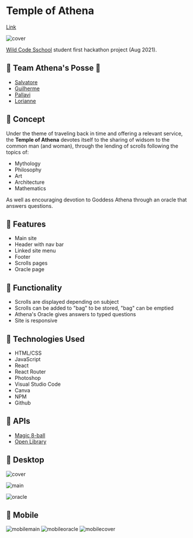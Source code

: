 # Temple of Athena

[Link](https://temple-of-athena.netlify.app/)

![cover](https://user-images.githubusercontent.com/78496780/128533716-57561d13-f513-4f07-bd04-30cdc8a21cd2.png)

[Wild Code Sschool](http://wildcodeschool.com) student first hackathon project (Aug 2021).

## 🌠 Team Athena's Posse 🌠

- [Salvatore](https://github.com/sal9110)
- [Guilherme](https://github.com/Guilhaxr)
- [Pallavi](https://github.com/pallavid08)
- [Lorianne](https://github.com/Grailsidhe)

## 📜 Concept

Under the theme of traveling back in time and offering a relevant service, the **Temple of Athena** devotes itself to the sharing of widsom to the common man (and woman), through the lending of scrolls following the topics of:

- Mythology
- Philosophy
- Art
- Architecture
- Mathematics

As well as encouraging devotion to Goddess Athena through an oracle that answers questions.

## 📜 Features

- Main site
- Header with nav bar
- Linked site menu
- Footer
- Scrolls pages
- Oracle page

## 📜 Functionality

- Scrolls are displayed depending on subject
- Scrolls can be added to "bag" to be stored, "bag" can be emptied
- Athena's Oracle gives answers to typed questions
- Site is responsive


## 📜 Technologies Used

- HTML/CSS
- JavaScript
- React
- React Router
- Photoshop
- Visual Studio Code
- Canva
- NPM
- Github

## 📜 APIs

- [Magic 8-ball](https://github.com/KegenGuyll/Magic-8-Ball-api)
- [Open Library](https://openlibrary.org/developers/api)

## 📜 Desktop

![cover](https://user-images.githubusercontent.com/78496780/128533716-57561d13-f513-4f07-bd04-30cdc8a21cd2.png)

![main](https://user-images.githubusercontent.com/78496780/128533717-7c45c06d-f4b4-4ebd-a109-f6a68a5f71dd.png)

![oracle](https://user-images.githubusercontent.com/78496780/128533719-4abc5de3-a512-48c5-ba4f-997631233673.png)

## 📜 Mobile

![mobilemain](https://user-images.githubusercontent.com/78496780/128533857-b5f73be0-5a3c-4588-8064-6416747a5029.png)
![mobileoracle](https://user-images.githubusercontent.com/78496780/128533860-8c63ec1a-2d1b-45d0-ab4f-1ea8c8ca03bb.png)
![mobilecover](https://user-images.githubusercontent.com/78496780/128533862-41afe1a3-c768-4480-98b7-6e4cc1bf59fc.png)
